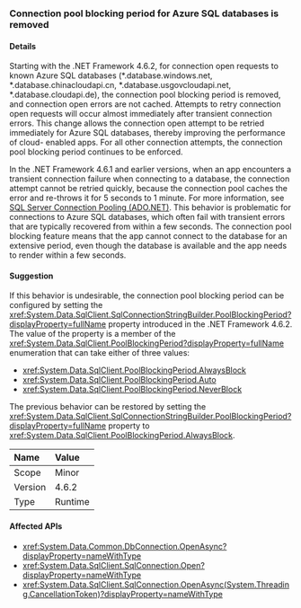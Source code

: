 ### Connection pool blocking period for Azure SQL databases is removed

#### Details

Starting with the .NET Framework 4.6.2, for connection open requests to known Azure SQL databases (\*.database.windows.net, \*.database.chinacloudapi.cn, \*.database.usgovcloudapi.net, \*.database.cloudapi.de), the connection pool blocking period is removed, and connection open errors are not cached. Attempts to retry connection open requests will occur almost immediately after transient connection errors. This change allows the connection open attempt to be retried immediately for Azure SQL databases, thereby improving the performance of cloud- enabled apps. For all other connection attempts, the connection pool blocking period continues to be enforced.<p/>In the .NET Framework 4.6.1 and earlier versions, when an app encounters a transient connection failure when connecting to a database, the connection attempt cannot be retried quickly, because the connection pool caches the error and re-throws it for 5 seconds to 1 minute. For more information, see [SQL Server Connection Pooling (ADO.NET)](~/docs/framework/data/adonet/sql-server-connection-pooling.md). This behavior is problematic for connections to Azure SQL databases, which often fail with transient errors that are typically recovered from within a few seconds. The connection pool blocking feature means that the app cannot connect to the database for an extensive period, even though the database is available and the app needs to render within a few seconds.

#### Suggestion

If this behavior is undesirable, the connection pool blocking period can be configured by setting the <xref:System.Data.SqlClient.SqlConnectionStringBuilder.PoolBlockingPeriod?displayProperty=fullName> property introduced in the .NET Framework 4.6.2. The value of the property is a member of the <xref:System.Data.SqlClient.PoolBlockingPeriod?displayProperty=fullName> enumeration that can take either of three values:<ul><li><xref:System.Data.SqlClient.PoolBlockingPeriod.AlwaysBlock></li><li><xref:System.Data.SqlClient.PoolBlockingPeriod.Auto></li><li><xref:System.Data.SqlClient.PoolBlockingPeriod.NeverBlock></li></ul>The previous behavior can be restored by setting the <xref:System.Data.SqlClient.SqlConnectionStringBuilder.PoolBlockingPeriod?displayProperty=fullName> property to <xref:System.Data.SqlClient.PoolBlockingPeriod.AlwaysBlock>.

| Name    | Value       |
|:--------|:------------|
| Scope   |Minor|
|Version|4.6.2|
|Type|Runtime|

#### Affected APIs

- <xref:System.Data.Common.DbConnection.OpenAsync?displayProperty=nameWithType>
- <xref:System.Data.SqlClient.SqlConnection.Open?displayProperty=nameWithType>
- <xref:System.Data.SqlClient.SqlConnection.OpenAsync(System.Threading.CancellationToken)?displayProperty=nameWithType>

<!--

#### Affected APIs

- `M:System.Data.Common.DbConnection.OpenAsync`
- `M:System.Data.SqlClient.SqlConnection.Open`
- `M:System.Data.SqlClient.SqlConnection.OpenAsync(System.Threading.CancellationToken)`

-->
